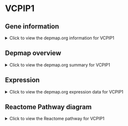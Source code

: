 <h1>VCPIP1</h1>

<h2>Gene information</h2>
<details>
  <summary>Click to view the depmap.org information for VCPIP1</summary>
  <p><a href="https://depmap.org/portal/gene/VCPIP1?tab=about" target="_BLANK">Open page in a new tab...</a></p>
  <iframe src="https://depmap.org/portal/gene/VCPIP1?tab=about" style="border:none;width:100%;height:800px"></iframe>
</details>

<h2>Depmap overview</h2>
<details>
  <summary>Click to view the depmap.org summary for VCPIP1</summary>
  <p><a href="https://depmap.org/portal/gene/VCPIP1?tab=overview" target="_BLANK">Open page in a new tab...</a></p>
  <iframe src="https://depmap.org/portal/gene/VCPIP1?tab=overview" style="border:none;width:100%;height:800px"></iframe>
</details>

<h2>Expression</h2>
<details>
  <summary>Click to view the depmap.org expression data for VCPIP1</summary>
  <p><a href="https://depmap.org/portal/gene/VCPIP1?tab=characterization" target="_BLANK">Open page in a new tab...</a></p>
  <iframe src="https://depmap.org/portal/gene/VCPIP1?tab=characterization" style="border:none;width:100%;height:800px"></iframe>
</details>



<h2>Reactome Pathway diagram</h2>
<details>
  <summary>Click to view the Reactome pathway for VCPIP1</summary>
  <p><a href="https://reactome.org/PathwayBrowser/#/R-HSA-5689896" target="_BLANK">Open page in a new tab...</a></p>
  <p>Ovarian tumor domain proteases</p>
<iframe src="https://reactome.org/PathwayBrowser/#/R-HSA-5689896" style="border:none;width:100%;height:800px"></iframe>
</details>




